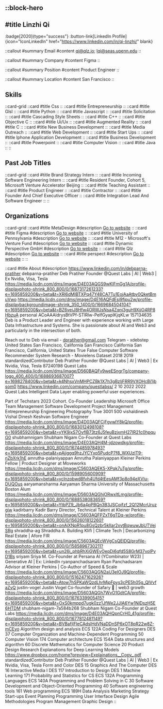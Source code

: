 ::block-hero
---
#title
Linzhi Qi
---

:badge[2020]{type="success"}
:button-link[LinkedIn Profile]{icon="IconLinkedIn" href="https://www.linkedin.com/in/qi-linzhi/" blank}

::callout
#summary
Email
#content
qi@qlz.io; lqi@seas.upenn.edu
::

::callout
#summary
Company
#content
Figma
::

::callout
#summary
Position
#content
Product Engineer
::

::callout
#summary
Location
#content
San Francisco
::

## Skills
::card-grid
::card
#title
Css
::
::card
#title
Entrepreneurship
::
::card
#title
Glsl
::
::card
#title
Python
::
::card
#title
Javascript
::
::card
#title
Solicitation
::
::card
#title
Cascading Style Sheets
::
::card
#title
C++
::
::card
#title
Objective C
::
::card
#title
Ui/Ux
::
::card
#title
Augmented Reality
::
::card
#title
C
::
::card
#title
New Business Development
::
::card
#title
Media Outreach
::
::card
#title
Web Development
::
::card
#title
Start Ups
::
::card
#title
Iphone Application Development
::
::card
#title
Business Development
::
::card
#title
Powerpoint
::
::card
#title
Computer Vision
::
::card
#title
Java
::
::

## Past Job Titles
::card-grid
::card
#title
Brand Strategy Intern
::
::card
#title
Incoming Software Engineering Intern
::
::card
#title
Resident Founder, Cohort 5, Microsoft Venture Accelerator Beijing
::
::card
#title
Teaching Assistant
::
::card
#title
Product Engineer
::
::card
#title
Contractor
::
::card
#title
Founder And Chief Executive Officer
::
::card
#title
Integration Lead And Software Engineer
::
::

## Organizations
::card-grid
::card
#title
MetaDesign
#description
[Go to website](metadesign.com)
::
::card
#title
Figma
#description
[Go to website](figma.com)
::
::card
#title
University of Pennsylvania
#description
[Go to website](upenn.edu)
::
::card
#title
M12 - Microsoft's Venture Fund
#description
[Go to website](m12.vc)
::
::card
#title
Dynamic Perspective GmbH
#description
[Go to website](dynamicperspective.com)
::
::card
#title
Qlz
#description
[Go to website](qlz.io)
::
::card
#title
perspect
#description
[Go to website](perspect-gmbh.de)
::
::

::card
#title
About
#description
https://www.linkedin.com/in/debparna-pratiher debparna-pratiher Deb Pratiher Founder @Quest Labs | AI | Web3 | Ex Nvidia, Visa, Tesla https://media.licdn.com/dms/image/D4E03AQGS9wKlFmGg1A/profile-displayphoto-shrink_800_800/0/1687317261233?e=1695859200&v=beta&t=XRl6dMlBTXPq47Y48CA7Tu1EojAaAtbv0QketBmuVwo https://media.licdn.com/dms/image/D4E16AQFdEsi9fjpu2w/profile-displaybackgroundimage-shrink_350_1400/0/1669684504104?e=1695859200&v=beta&t=BZ6veiJ8Hfw4ORWJsNsa4Zqnj3guH9XjjO4RP8HbzuA personal ACoAAAldrysBtVPf-STlRlw-PeIfGyapIKjqKLw 157134635 Deb is a Product Leader and Engineer with experience working with Large Data Infrastructure and Systems. She is passionate about AI and Web3 and particularly in the intersection of both. 

Reach out to Deb via email - dpratiher@gmail.com
Telegram - xdebstep United States San Francisco, California San Francisco California San Francisco, California, United States True False Computer Software Recommender System Research - Movielens Dataset 2018 2019 standardizedContributor Deb Pratiher Founder @Quest Labs | AI | Web3 | Ex Nvidia, Visa, Tesla 87240198 Quest Labs https://media.licdn.com/dms/image/D560BAQFv9weESngrTg/company-logo_400_400/0/1688693687007?e=1698278400&v=beta&t=k4NhsxVnMHPCZBk1X7h3gBzljFRR9VXOHcBi1jbsom0 https://www.linkedin.com/company/questlabss/ 2 10 2022 2022 Quest Labs Intelligent Data Layer enabling powerful user experiences.

Part of Techstars 2023 Cohort. Co-Founder Leadership Microsoft Office Team Management Software Development Project Management Entrepreneurship Engineering Photography True 3001 500 vishaldinesh Vishal Dinesh Keshvan Software Engineer https://media.licdn.com/dms/image/D4D03AQFCjFgvwlY8kQ/profile-displayphoto-shrink_800_800/0/1683012498108?e=1695859200&v=beta&t=yYK9jxS7OvflB73tz6J5feuBzjxmH27IR21c0hpquG0 shubhamnigam Shubham Nigam Co-Founder at Quest Labs https://media.licdn.com/dms/image/D4E03AQH4M-jdzowdkg/profile-displayphoto-shrink_800_800/0/1674485978493?e=1695859200&v=beta&t=pAjjggq9hzJYCYxp5PudcP7f8_WXUzlT9-nZbXrk1hE amrutha-palaniyappan Amrutha Palaniyappan Kleiner Perkins Fellow | Product Designer at Moveworks https://media.licdn.com/dms/image/C5603AQEK5-XPqk7uTg/profile-displayphoto-shrink_800_800/0/1598905600909?e=1695859200&v=beta&t=yclnzpbwd8fvh4Ufd4tEesAMf3p8o94eXVIu-DUQOus aaryamansharma Aaryaman Sharma University of Massachusetts Boston Alum https://media.licdn.com/dms/image/D5603AQGhjORwxltLmg/profile-displayphoto-shrink_800_800/0/1688538083659?e=1695859200&v=beta&t=YtbPZ9_Jb6a4pPBQn3B3JSCqifzf_2Q12McrUruzgiw kadirbarry Kadir Barry Director, Technical Talent at Kleiner Perkins https://media.licdn.com/dms/image/C5603AQFPZxT6gTDq-w/profile-displayphoto-shrink_800_800/0/1562601812260?e=1695859200&v=beta&t=onAjXNpR1pu8GsQzbr5kIIar2xvtBqwuwJbUTVejSRg shraddha-ag Shraddha A. Building Klifi | Climate Tech | Decarbonizing Real Estate | Afore FIR https://media.licdn.com/dms/image/C5603AQEcWVgCsQElDQ/profile-displayphoto-shrink_800_800/0/1585896730211?e=1695859200&v=beta&t=un26i_phbRhXiGWEvOepDi6qfd5S8GrM37volPvD1Bs sriyam Sriya M. Co-Founder at Persana AI (YCombinator W23) | Generative AI | Ex: LinkedIn ryanpanchadsaram Ryan Panchadsaram Advisor at Kleiner Perkins | Co-Author of Speed & Scale https://media.licdn.com/dms/image/C5603AQGN2aU3eIOJ9Q/profile-displayphoto-shrink_800_800/0/1516247162926?e=1695859200&v=beta&t=Atow7hSPKaWQzdLhrMjpFpys3cPE5h05g_QIVvfaZyQ justin-vogel Justin Vogel Co-founder of Safary 🦁 | web3 growth https://media.licdn.com/dms/image/D5603AQGh7WvO1GdtCA/profile-displayphoto-shrink_800_800/0/1676339905415?e=1695859200&v=beta&t=OxS0kmppd7ugk0zz1JfWe2JJIA6Yw1NlDszH5E6HTDM shubham-nigam-7a584b268 Shubham Nigam Co-Founder at Quest Labs https://media.licdn.com/dms/image/D4E03AQHQpnCrH0_41g/profile-displayphoto-shrink_800_800/0/1677812481149?e=1695859200&v=beta&t=BVBafjlFleCAdslHdVNaDDnSP6xOT8pR22w8Z-mCEyo Algorithm design and analysis ECS 122A Coding For Designers DES 37 Computer Organization and Machine-Dependent Programming 50 Computer Vision 174 Computer architecture ECS 154A Data structures and algorithm 60 Discrete Mathematics for Computer Science 20 Product Design Research Explanations for Deep Learning Models https://www.dropbox.com/home?preview=Explainations__Copy_.pdf standardizedContributor Deb Pratiher Founder @Quest Labs | AI | Web3 | Ex Nvidia, Visa, Tesla Form and Color DES 15 Graphics And The Computer DES 16 Interactive Media I DES 117 Introduction to Design DES 1 Machine Learning 171 Probability and Statistics for CS ECS 132A Programming Languages ECS 140A Programming and Problem Solving in C 30 Software Development and Object-Oriented Programming 40 Software engineering tools 161 Web programming ECS 189H Data Analysis Marketing Strategy Start-ups Event Planning Programming User Interface Design Agile Methodologies Program Management Graphic Design
::
